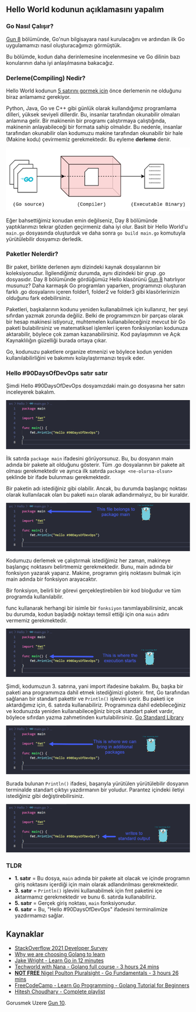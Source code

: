 ## Hello World kodunun açıklamasını yapalım

### Go Nasıl Çalışır?

[Gun 8](day08.md) bölümünde, Go'nun bilgisayara nasıl kurulacağını ve ardından ilk Go uygulamamızı nasıl oluşturacağımızı görmüştük.

Bu bölümde, kodun daha derinlemesine incelenmesine ve Go dilinin bazı konularının daha iyi anlaşılmasına bakacağız.

### Derleme(Compiling) Nedir?

Hello World kodunun [5 satırını gormek icin](Go/hello.go) önce derlemenin ne olduğunu biraz anlamamız gerekiyor.

Python, Java, Go ve C++ gibi günlük olarak kullandığımız programlama dilleri, yüksek seviyeli dillerdir. Bu, insanlar tarafından okunabilir olmaları anlamına gelir. Bir makinenin bir programı çalıştırmaya çalıştığında, makinenin anlayabileceği bir formata sahip olmalıdır. Bu nedenle, insanlar tarafından okunabilir olan kodumuzu makine tarafından okunabilir bir hale (Makine kodu) çevirmemiz gerekmektedir. Bu eyleme **derleme** denir.

![](Images/Day9_Go1.png)

Eğer bahsettiğimiz konudan emin değilseniz, Day 8 bölümünde yaptıklarımızı tekrar gözden geçirmeniz daha iyi olur. Basit bir Hello World'u `main.go` dosyasında oluşturduk ve daha sonra `go build main.go` komutuyla yürütülebilir dosyamızı derledik.

### Paketler Nelerdir?

Bir paket, birlikte derlenen aynı dizindeki kaynak dosyalarının bir koleksiyonudur. İlgilendiğimiz durumda, aynı dizindeki bir grup .go dosyasıdır. Day 8 bölümünde gördüğümüz Hello klasörünü [Gun 8](day08.md) hatırlıyor musunuz? Daha karmaşık Go programları yaparken, programınızı oluşturan farklı .go dosyalarını içeren folder1, folder2 ve folder3 gibi klasörlerinizin olduğunu fark edebilirsiniz.

Paketleri, başkalarının kodunu yeniden kullanabilmek için kullanırız, her şeyi sıfırdan yazmak zorunda değiliz. Belki de programımızın bir parçası olarak bir hesap makinesi istiyoruz, muhtemelen kullanabileceğiniz mevcut bir Go paketi bulabilirsiniz ve matematiksel işlemleri içeren fonksiyonları kodunuza aktarabilir, böylece çok zaman kazanabilirsiniz. Kod paylaşımının ve Açık Kaynaklılığın güzelliği burada ortaya çıkar.

Go, kodunuzu paketlere organize etmenizi ve böylece kodun yeniden kullanılabilirliğini ve bakımını kolaylaştırmanızı teşvik eder.

### Hello #90DaysOfDevOps satır satır

Şimdi Hello #90DaysOfDevOps dosyamızdaki main.go dosyasına her satırı inceleyerek bakalım.

![](Images/Day9_Go2.png)

İlk satırda `package main` ifadesini görüyorsunuz. Bu, bu dosyanın main adında bir pakete ait olduğunu gösterir. Tüm .go dosyalarının bir pakete ait olması gerekmektedir ve ayrıca ilk satırda `package <ne-olursa-olsun>` şeklinde bir ifade bulunması gerekmektedir.

Bir paketin adı istediğiniz gibi olabilir. Ancak, bu durumda başlangıç noktası olarak kullanılacak olan bu paketi `main` olarak adlandırmalıyız, bu bir kuraldır.

![](Images/Day9_Go3.png)

Kodumuzu derlemek ve çalıştırmak istediğimiz her zaman, makineye başlangıç noktasını belirtmemiz gerekmektedir. Bunu, main adında bir fonksiyon yazarak yaparız. Makine, programın giriş noktasını bulmak için main adında bir fonksiyon arayacaktır.

Bir fonksiyon, belirli bir görevi gerçekleştirebilen bir kod bloğudur ve tüm programda kullanılabilir.

func kullanarak herhangi bir isimle bir `fonksiyon` tanımlayabilirsiniz, ancak bu durumda, kodun başladığı noktayı temsil ettiği için ona `main` adını vermemiz gerekmektedir.

![](Images/Day9_Go4.png)

Şimdi, kodumuzun 3. satırına, yani import ifadesine bakalım. Bu, başka bir paketi ana programımıza dahil etmek istediğimizi gösterir. fmt, Go tarafından sağlanan bir standart pakettir ve `Println()` işlevini içerir. Bu paketi içe aktardığımız için, 6. satırda kullanabiliriz. Programınıza dahil edebileceğiniz ve kodunuzda yeniden kullanabileceğiniz birçok standart paket vardır, böylece sıfırdan yazma zahmetinden kurtulabilirsiniz. [Go Standard Library](https://pkg.go.dev/std)

![](Images/Day9_Go5.png)

Burada bulunan `Println()` ifadesi, başarıyla yürütülen yürütülebilir dosyanın terminalde standart çıktıyı yazdırmanın bir yoludur. Parantez içindeki iletiyi istediğiniz gibi değiştirebilirsiniz.

![](Images/Day9_Go6.png)

### TLDR

- **1. satır** = Bu dosya, `main` adında bir pakete ait olacak ve içinde programın giriş noktasını içerdiği için main olarak adlandırılması gerekmektedir.
- **3. satır** = `Println()` işlevini kullanabilmek için fmt paketini içe aktarmamız gerekmektedir ve bunu 6. satırda kullanabiliriz.
- **5. satır** = Gerçek giriş noktası, `main` fonksiyonudur.
- **6. satır** = Bu, "Hello #90DaysOfDevOps" ifadesini terminalimize yazdırmamızı sağlar. 

## Kaynaklar

- [StackOverflow 2021 Developer Survey](https://insights.stackoverflow.com/survey/2021)
- [Why we are choosing Golang to learn](https://www.youtube.com/watch?v=7pLqIIAqZD4&t=9s)
- [Jake Wright - Learn Go in 12 minutes](https://www.youtube.com/watch?v=C8LgvuEBraI&t=312s)
- [Techworld with Nana - Golang full course - 3 hours 24 mins](https://www.youtube.com/watch?v=yyUHQIec83I)
- [**NOT FREE** Nigel Poulton Pluralsight - Go Fundamentals - 3 hours 26 mins](https://www.pluralsight.com/courses/go-fundamentals)
- [FreeCodeCamp - Learn Go Programming - Golang Tutorial for Beginners](https://www.youtube.com/watch?v=YS4e4q9oBaU&t=1025s)
- [Hitesh Choudhary - Complete playlist](https://www.youtube.com/playlist?list=PLRAV69dS1uWSR89FRQGZ6q9BR2b44Tr9N)

Gorusmek Uzere [Gun 10](day10.md).
